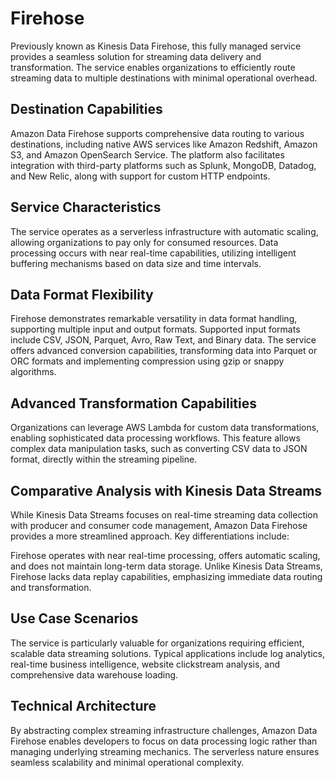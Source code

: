 # Firehose

Previously known as Kinesis Data Firehose, this fully managed service provides a seamless solution for streaming data delivery and transformation. The service enables organizations to efficiently route streaming data to multiple destinations with minimal operational overhead.

## Destination Capabilities

Amazon Data Firehose supports comprehensive data routing to various destinations, including native AWS services like Amazon Redshift, Amazon S3, and Amazon OpenSearch Service. The platform also facilitates integration with third-party platforms such as Splunk, MongoDB, Datadog, and New Relic, along with support for custom HTTP endpoints.

## Service Characteristics

The service operates as a serverless infrastructure with automatic scaling, allowing organizations to pay only for consumed resources. Data processing occurs with near real-time capabilities, utilizing intelligent buffering mechanisms based on data size and time intervals.

## Data Format Flexibility

Firehose demonstrates remarkable versatility in data format handling, supporting multiple input and output formats. Supported input formats include CSV, JSON, Parquet, Avro, Raw Text, and Binary data. The service offers advanced conversion capabilities, transforming data into Parquet or ORC formats and implementing compression using gzip or snappy algorithms.

## Advanced Transformation Capabilities

Organizations can leverage AWS Lambda for custom data transformations, enabling sophisticated data processing workflows. This feature allows complex data manipulation tasks, such as converting CSV data to JSON format, directly within the streaming pipeline.

## Comparative Analysis with Kinesis Data Streams

While Kinesis Data Streams focuses on real-time streaming data collection with producer and consumer code management, Amazon Data Firehose provides a more streamlined approach. Key differentiations include:

Firehose operates with near real-time processing, offers automatic scaling, and does not maintain long-term data storage. Unlike Kinesis Data Streams, Firehose lacks data replay capabilities, emphasizing immediate data routing and transformation.

## Use Case Scenarios

The service is particularly valuable for organizations requiring efficient, scalable data streaming solutions. Typical applications include log analytics, real-time business intelligence, website clickstream analysis, and comprehensive data warehouse loading.

## Technical Architecture

By abstracting complex streaming infrastructure challenges, Amazon Data Firehose enables developers to focus on data processing logic rather than managing underlying streaming mechanics. The serverless nature ensures seamless scalability and minimal operational complexity.

